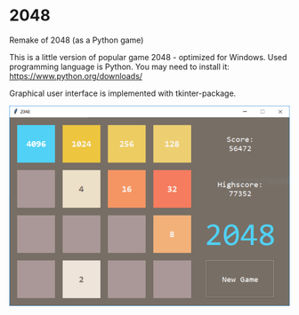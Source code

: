 # 2048
Remake of 2048 (as a Python game)

This is a little version of popular game 2048 - optimized for Windows. Used programming language is Python.
You may need to install it: https://www.python.org/downloads/

Graphical user interface is implemented with tkinter-package.

![2048 Screenshot](images/2048-screenshot.png)
